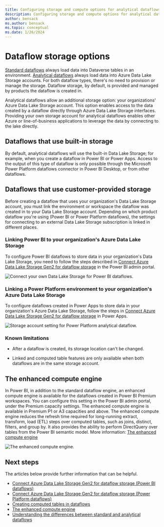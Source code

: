 ```yaml
---
title: Configuring storage and compute options for analytical dataflows
description: Configuring storage and compute options for analytical dataflows.
author: bensack
ms.author: bensack
ms.topic: conceptual
ms.date: 1/26/2024
---
```


# Dataflow storage options

[Standard dataflows](understanding-differences-between-analytical-standard-dataflows.md) always load data into Dataverse tables in an environment. [Analytical dataflows](understanding-differences-between-analytical-standard-dataflows.md) always load data into Azure Data Lake Storage accounts. For both dataflow types, there's no need to provision or manage the storage. Dataflow storage, by default, is provided and managed by products the dataflow is created in.

Analytical dataflows allow an additional storage option: your organizations' Azure Data Lake Storage account. This option enables access to the data created by a dataflow directly through Azure Data Lake Storage interfaces. Providing your own storage account for analytical dataflows enables other Azure or line-of-business applications to leverage the data by connecting to the lake directly.

## Dataflows that use built-in storage

By default, analytical dataflows will use the built-in Data Lake Storage; for example, when you create a dataflow in Power BI or Power Apps. Access to the output of this type of dataflow is only possible through the Microsoft Power Platform dataflows connector in Power BI Desktop, or from other dataflows.

## Dataflows that use customer-provided storage

Before creating a dataflow that uses your organization's Data Lake Storage account, you must link the environment or workspace the dataflow was created in to your Data Lake Storage account. Depending on which product dataflow you're using (Power BI or Power Platform dataflows), the settings for connecting to an external Data Lake Storage subscription is linked in different places.

### Linking Power BI to your organization's Azure Data Lake Storage

To configure Power BI dataflows to store data in your organization's Data Lake Storage, you need to follow the steps described in [Connect Azure Data Lake Storage Gen2 for dataflow storage](/power-bi/transform-model/service-dataflows-connect-azure-data-lake-storage-gen2) in the Power BI admin portal.

![Connect your own Data Lake Storage for Power BI dataflows.](/power-bi/transform-model/media/service-dataflows-connect-azure-data-lake-storage-gen2/dataflows-connect-08b.png)

### Linking a Power Platform environment to your organization's Azure Data Lake Storage

To configure dataflows created in Power Apps to store data in your organization's Azure Data Lake Storage, follow the steps in [Connect Azure Data Lake Storage Gen2 for dataflow storage](/powerapps/maker/common-data-service/connect-azure-data-lake-storage-for-dataflow) in Power Apps.

![Storage account setting for Power Platform analytical dataflow.](/powerapps/maker/common-data-service/media/select-storage-account.png)

### Known limitations

* After a dataflow is created, its storage location can't be changed.

* Linked and computed table features are only available when both dataflows are in the same storage account.

## The enhanced compute engine

In Power BI, in addition to the standard dataflow engine, an enhanced compute engine is available for the dataflows created in Power BI Premium workspaces. You can configure this setting in the Power BI admin portal, under the Premium capacity settings. The enhanced compute engine is available in Premium P1 or A3 capacities and above. The enhanced compute engine reduces the refresh time required for long-running extract, transform, load (ETL) steps over computed tables, such as joins, distinct, filters, and group by. It also provides the ability to perform DirectQuery over tables from the Power BI semantic model. More information: [The enhanced compute engine](/power-bi/transform-model/service-dataflows-enhanced-compute-engine)

![The enhanced compute engine.](/power-bi/transform-model/media/service-dataflows-enhanced-compute-engine/enhanced-compute-engine-01.png)

## Next steps

The articles below provide further information that can be helpful.

* [Connect Azure Data Lake Storage Gen2 for dataflow storage (Power BI dataflows)](/power-bi/service-dataflows-connect-azure-data-lake-storage-gen2)
* [Connect Azure Data Lake Storage Gen2 for dataflow storage (Power Platform dataflows)](/powerapps/maker/common-data-service/connect-azure-data-lake-storage-for-dataflow)
* [Creating computed tables in dataflows](computed-tables.md)
* [The enhanced compute engine](/power-bi/transform-model/service-dataflows-enhanced-compute-engine)
* [Understanding the differences between standard and analytical dataflows](understanding-differences-between-analytical-standard-dataflows.md)
